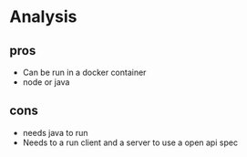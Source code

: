 # Analysis

## pros

- Can be run in a docker container
- node or java

## cons

- needs java to run
- Needs to a run client and a server to use a open api spec
